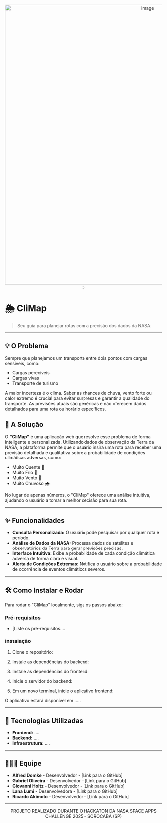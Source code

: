 <p align="center">
  <img src="<img width="2250" height="900" alt="image" src="https://github.com/user-attachments/assets/7295de22-8dbb-4a3d-81d3-f136aadbfbd7" />
>
</p>

# 🌦️ CliMap
> Seu guia para planejar rotas com a precisão dos dados da NASA.

---

## 💡 O Problema
Sempre que planejamos um transporte entre dois pontos com cargas sensíveis, como:
* Cargas perecíveis
* Cargas vivas
* Transporte de turismo

A maior incerteza é o clima. Saber as chances de chuva, vento forte ou calor extremo é crucial para evitar surpresas e garantir a qualidade do transporte. As previsões atuais são genéricas e não oferecem dados detalhados para uma rota ou horário específicos.

## 🎯 A Solução
O **"CliMap"** é uma aplicação web que resolve esse problema de forma inteligente e personalizada. Utilizando dados de observação da Terra da NASA, a plataforma permite que o usuário insira uma rota para receber uma previsão detalhada e qualitativa sobre a probabilidade de condições climáticas adversas, como:

* Muito Quente 🥵
* Muito Frio 🥶
* Muito Vento 💨
* Muito Chuvoso 🌧️

No lugar de apenas números, o "CliMap" oferece uma análise intuitiva, ajudando o usuário a tomar a melhor decisão para sua rota.

---

## ✨ Funcionalidades
* **Consulta Personalizada:** O usuário pode pesquisar por qualquer rota e período.
* **Análise de Dados da NASA:** Processa dados de satélites e observatórios da Terra para gerar previsões precisas.
* **Interface Intuitiva:** Exibe a probabilidade de cada condição climática adversa de forma clara e visual.
* **Alerta de Condições Extremas:** Notifica o usuário sobre a probabilidade de ocorrência de eventos climáticos severos.

---

## 🛠️ Como Instalar e Rodar
Para rodar o "CliMap" localmente, siga os passos abaixo:

### Pré-requisitos
* [Liste os pré-requisitos....

### Instalação
1.  Clone o repositório:
    
2.  Instale as dependências do backend:
   
3.  Instale as dependências do frontend:
    
4.  Inicie o servidor do backend:
  
5.  Em um novo terminal, inicie o aplicativo frontend:
    

O aplicativo estará disponível em .....

---

## 🚀 Tecnologias Utilizadas
* **Frontend:** ....
* **Backend:** ....
* **Infraestrutura:** ....

---

## 🧑‍🤝‍🧑 Equipe
* **Alfred Domke** - Desenvolvedor - [Link para o GitHub]
* **Gabriel Oliveira** - Desenvolvedor - [Link para o GitHub]
* **Giovanni Holtz** - Desenvolvedor - [Link para o GitHub]
* **Lana Lumi** - Desenvolvedora - [Link para o GitHub]
* **Ricardo Akimoto** - Desenvolvedor - [Link para o GitHub]

---

<p align="center">
  PROJETO REALIZADO DURANTE O HACKATON DA NASA SPACE APPS CHALLENGE 2025 - SOROCABA (SP)
</p>
